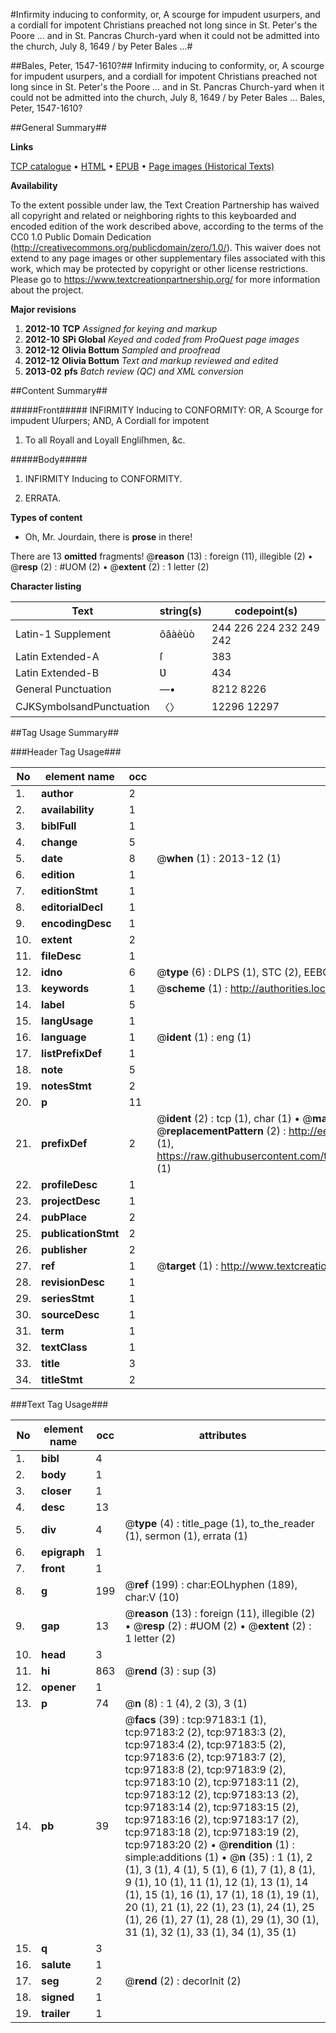 #Infirmity inducing to conformity, or, A scourge for impudent usurpers, and a cordiall for impotent Christians preached not long since in St. Peter's the Poore ... and in St. Pancras Church-yard when it could not be admitted into the church, July 8, 1649 / by Peter Bales ...#

##Bales, Peter, 1547-1610?##
Infirmity inducing to conformity, or, A scourge for impudent usurpers, and a cordiall for impotent Christians preached not long since in St. Peter's the Poore ... and in St. Pancras Church-yard when it could not be admitted into the church, July 8, 1649 / by Peter Bales ...
Bales, Peter, 1547-1610?

##General Summary##

**Links**

[TCP catalogue](http://www.ota.ox.ac.uk/tcp/)  • 
[HTML](http://tei.it.ox.ac.uk/tcp/Texts-HTML/free/A30/A30126.html)  • 
[EPUB](http://tei.it.ox.ac.uk/tcp/Texts-EPUB/free/A30/A30126.epub) • 
[Page images (Historical Texts)](https://historicaltexts.jisc.ac.uk/eebo-13074841e)

**Availability**

To the extent possible under law, the Text Creation Partnership has waived all copyright and related or neighboring rights to this keyboarded and encoded edition of the work described above, according to the terms of the CC0 1.0 Public Domain Dedication (http://creativecommons.org/publicdomain/zero/1.0/). This waiver does not extend to any page images or other supplementary files associated with this work, which may be protected by copyright or other license restrictions. Please go to https://www.textcreationpartnership.org/ for more information about the project.

**Major revisions**

1. __2012-10__ __TCP__ *Assigned for keying and markup*
1. __2012-10__ __SPi Global__ *Keyed and coded from ProQuest page images*
1. __2012-12__ __Olivia Bottum__ *Sampled and proofread*
1. __2012-12__ __Olivia Bottum__ *Text and markup reviewed and edited*
1. __2013-02__ __pfs__ *Batch review (QC) and XML conversion*

##Content Summary##

#####Front#####
INFIRMITY Inducing to CONFORMITY: OR, A Scourge for impudent Uſurpers; AND, A Cordiall for impotent 
1. To all Royall and Loyall Engliſhmen, &c.

#####Body#####

1. INFIRMITY Inducing to CONFORMITY.

1. ERRATA.

**Types of content**

  * Oh, Mr. Jourdain, there is **prose** in there!

There are 13 **omitted** fragments! 
 @__reason__ (13) : foreign (11), illegible (2)  •  @__resp__ (2) : #UOM (2)  •  @__extent__ (2) : 1 letter (2)

**Character listing**


|Text|string(s)|codepoint(s)|
|---|---|---|
|Latin-1 Supplement|ôâàèùò|244 226 224 232 249 242|
|Latin Extended-A|ſ|383|
|Latin Extended-B|Ʋ|434|
|General Punctuation|—•|8212 8226|
|CJKSymbolsandPunctuation|〈〉|12296 12297|

##Tag Usage Summary##

###Header Tag Usage###

|No|element name|occ|attributes|
|---|---|---|---|
|1.|__author__|2||
|2.|__availability__|1||
|3.|__biblFull__|1||
|4.|__change__|5||
|5.|__date__|8| @__when__ (1) : 2013-12 (1)|
|6.|__edition__|1||
|7.|__editionStmt__|1||
|8.|__editorialDecl__|1||
|9.|__encodingDesc__|1||
|10.|__extent__|2||
|11.|__fileDesc__|1||
|12.|__idno__|6| @__type__ (6) : DLPS (1), STC (2), EEBO-CITATION (1), OCLC (1), VID (1)|
|13.|__keywords__|1| @__scheme__ (1) : http://authorities.loc.gov/ (1)|
|14.|__label__|5||
|15.|__langUsage__|1||
|16.|__language__|1| @__ident__ (1) : eng (1)|
|17.|__listPrefixDef__|1||
|18.|__note__|5||
|19.|__notesStmt__|2||
|20.|__p__|11||
|21.|__prefixDef__|2| @__ident__ (2) : tcp (1), char (1)  •  @__matchPattern__ (2) : ([0-9\-]+):([0-9IVX]+) (1), (.+) (1)  •  @__replacementPattern__ (2) : http://eebo.chadwyck.com/downloadtiff?vid=$1&page=$2 (1), https://raw.githubusercontent.com/textcreationpartnership/Texts/master/tcpchars.xml#$1 (1)|
|22.|__profileDesc__|1||
|23.|__projectDesc__|1||
|24.|__pubPlace__|2||
|25.|__publicationStmt__|2||
|26.|__publisher__|2||
|27.|__ref__|1| @__target__ (1) : http://www.textcreationpartnership.org/docs/. (1)|
|28.|__revisionDesc__|1||
|29.|__seriesStmt__|1||
|30.|__sourceDesc__|1||
|31.|__term__|1||
|32.|__textClass__|1||
|33.|__title__|3||
|34.|__titleStmt__|2||


###Text Tag Usage###

|No|element name|occ|attributes|
|---|---|---|---|
|1.|__bibl__|4||
|2.|__body__|1||
|3.|__closer__|1||
|4.|__desc__|13||
|5.|__div__|4| @__type__ (4) : title_page (1), to_the_reader (1), sermon (1), errata (1)|
|6.|__epigraph__|1||
|7.|__front__|1||
|8.|__g__|199| @__ref__ (199) : char:EOLhyphen (189), char:V (10)|
|9.|__gap__|13| @__reason__ (13) : foreign (11), illegible (2)  •  @__resp__ (2) : #UOM (2)  •  @__extent__ (2) : 1 letter (2)|
|10.|__head__|3||
|11.|__hi__|863| @__rend__ (3) : sup (3)|
|12.|__opener__|1||
|13.|__p__|74| @__n__ (8) : 1 (4), 2 (3), 3 (1)|
|14.|__pb__|39| @__facs__ (39) : tcp:97183:1 (1), tcp:97183:2 (2), tcp:97183:3 (2), tcp:97183:4 (2), tcp:97183:5 (2), tcp:97183:6 (2), tcp:97183:7 (2), tcp:97183:8 (2), tcp:97183:9 (2), tcp:97183:10 (2), tcp:97183:11 (2), tcp:97183:12 (2), tcp:97183:13 (2), tcp:97183:14 (2), tcp:97183:15 (2), tcp:97183:16 (2), tcp:97183:17 (2), tcp:97183:18 (2), tcp:97183:19 (2), tcp:97183:20 (2)  •  @__rendition__ (1) : simple:additions (1)  •  @__n__ (35) : 1 (1), 2 (1), 3 (1), 4 (1), 5 (1), 6 (1), 7 (1), 8 (1), 9 (1), 10 (1), 11 (1), 12 (1), 13 (1), 14 (1), 15 (1), 16 (1), 17 (1), 18 (1), 19 (1), 20 (1), 21 (1), 22 (1), 23 (1), 24 (1), 25 (1), 26 (1), 27 (1), 28 (1), 29 (1), 30 (1), 31 (1), 32 (1), 33 (1), 34 (1), 35 (1)|
|15.|__q__|3||
|16.|__salute__|1||
|17.|__seg__|2| @__rend__ (2) : decorInit (2)|
|18.|__signed__|1||
|19.|__trailer__|1||
